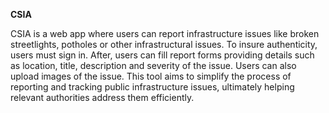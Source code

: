 **CSIA**


CSIA is a web app where users can report infrastructure issues like broken streetlights, potholes or other infrastructural issues. To insure authenticity, users must sign in. After, users can fill report forms providing details such as location, title, description and severity of the issue. Users can also upload images of the issue. This tool aims to simplify the process of reporting and tracking public infrastructure issues, ultimately helping relevant authorities address them efficiently.

